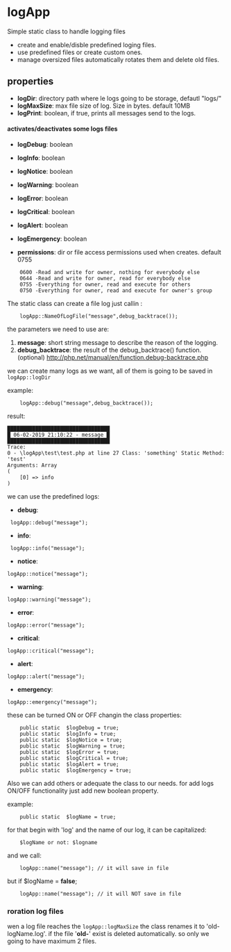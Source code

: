 # logApp

Simple static class to handle logging files

* create and enable/disble predefined loging files.
* use predefined files or create custom ones.
* manage oversized files automatically rotates them and delete old files.

## properties
- **logDir**: directory path where le logs going to be storage, defautl "logs/"
- **logMaxSize**: max file size of log. Size in bytes. default 10MB
- **logPrint**: boolean, if true, prints all messages send to the logs.

#### activates/deactivates  some logs files

- **logDebug**: boolean
- **logInfo**: boolean
- **logNotice**: boolean
- **logWarning**: boolean
- **logError**: boolean
- **logCritical**: boolean
- **logAlert**: boolean
- **logEmergency**: boolean

- **permissions**: dir or file access permissions used when creates. default 0755
```
    0600 -Read and write for owner, nothing for everybody else
    0644 -Read and write for owner, read for everybody else
    0755 -Everything for owner, read and execute for others
    0750 -Everything for owner, read and execute for owner's group
```

The static class can create a file log just callin :
```
    logApp::NameOfLogFile("message",debug_backtrace());
```
the parameters we need to use are:

1. **message**: short string message to describe the reason of the logging.
2. **debug_backtrace**: the result of the debug_backtrace() function. (optional) http://php.net/manual/en/function.debug-backtrace.php

we can create many logs as we want, all of them is going to be saved in `logApp::logDir`

example:
```
    logApp::debug("message",debug_backtrace());
```

result:

```
█████████████████████████████████
█ 06-02-2019 21:10:22 - message █
█████████████████████████████████
Trace:
0 - \logApp\test\test.php at line 27 Class: 'something' Static Method: 'test'
Arguments: Array
(
    [0] => info
)

```


we can use the predefined logs:

- **debug**:
```
 logApp::debug("message");
 ```
- **info**:
```
 logApp::info("message");
```
- **notice**:
```
logApp::notice("message");
```
- **warning**:
```
logApp::warning("message");
```
- **error**:
```
logApp::error("message");
```
- **critical**:
```
logApp::critical("message");
```
- **alert**:
```
logApp::alert("message");
```
- **emergency**:
```
logApp::emergency("message");
```

these can be turned ON or OFF changin the class properties:
```
    public static  $logDebug = true;
    public static  $logInfo = true;
    public static  $logNotice = true;
    public static  $logWarning = true;
    public static  $logError = true;
    public static  $logCritical = true;
    public static  $logAlert = true;
    public static  $logEmergency = true;
```
Also we can add others or adequate the class to our needs.
for add logs ON/OFF functionality just add new boolean property.

example:
```
    public static  $logName = true;
```
for that begin with 'log' and the name of our log, it can be capitalized:
```
    $logName or not: $logname
```
and we call:
```
    logApp::name("message"); // it will save in file
```
but if  $logName = **false**;
```
    logApp::name("message"); // it will NOT save in file
```

### roration log files

wen a log file reaches the `logApp::logMaxSize` the class renames it to 'old-logName.log'.
if the file '**old-**' exist is deleted automatically. so only we going to have maximum 2 files.
